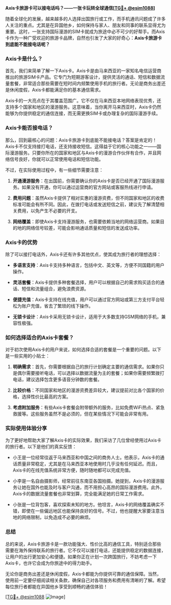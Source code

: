 **Axis卡旅游卡可以接电话吗？——一张卡玩转全球通信[[TG💪+ @esim1088](https://t.me/s/esim1088)]**

随着全球化的发展，越来越多的人选择出国旅行或工作，而手机通讯问题成了许多人关注的重点。尤其是在异国他乡，如何保持与家人、朋友和同事的联系显得尤为重要。这时，一张支持国际漫游的SIM卡就成为旅途中必不可少的好帮手。而Axis卡作为一种广受欢迎的旅游卡品牌，自然也引发了大家的好奇心：**Axis卡旅游卡到底能不能接电话呢？**

### Axis卡是什么？

首先，我们来简单了解一下Axis卡。Axis卡是由马来西亚的一家知名电信运营商推出的旅游SIM卡产品。它专门为短期游客设计，提供灵活的通话、短信和数据流量套餐，非常适合那些需要在短时间内频繁使用手机的旅行者。无论是商务出差还是休闲度假，Axis卡都能满足你的基本通信需求。

Axis卡的一大亮点在于其覆盖范围广。它不仅在马来西亚本地网络表现优秀，还支持多个国家和地区的漫游服务。这意味着，当你离开马来西亚时，Axis卡仍然能够为你提供稳定的通信连接，而无需更换SIM卡或办理复杂的国际漫游手续。

### Axis卡能否接电话？

那么，回到最核心的问题：Axis卡旅游卡到底能不能接电话？答案是肯定的！Axis卡不仅支持接打电话，还支持接收短信。这得益于它的核心功能之一——国际漫游服务。只要你所在的国家和地区与Axis卡的漫游合作伙伴有合作，并且网络信号良好，你就可以正常使用电话和短信功能。

不过，在实际使用过程中，有一些细节需要注意：

1. **开通漫游服务**：在出国前，你需要确认你的Axis卡是否已经开通了国际漫游服务。如果没有开通，你可以通过运营商的官方网站或客服热线进行申请。
   
2. **费用问题**：虽然Axis卡提供了相对实惠的漫游资费，但不同国家和地区的收费标准可能会有所不同。因此，在拨打电话或发送短信之前，建议先了解清楚相关费用，以免产生不必要的开支。

3. **网络覆盖**：即使Axis卡支持漫游服务，也需要依赖当地的网络运营商。如果目的地的网络信号较差，可能会影响通话质量和短信的发送成功率。

### Axis卡的优势

除了可以接打电话外，Axis卡还有许多其他优点，使其成为旅行者的理想选择：

- **多语言支持**：Axis卡支持多种语言，包括中文、英文等，方便不同国籍的用户操作。
  
- **灵活套餐**：Axis卡提供多种套餐选择，用户可以根据自己的需求购买适合的通话、短信和流量组合，避免浪费资源。
  
- **便捷充值**：Axis卡支持在线充值，用户可以通过官方网站或第三方支付平台轻松为账户充值，省去了繁琐的线下操作。

- **无锁卡设计**：Axis卡采用无锁卡设计，适用于大多数支持GSM网络的手机，兼容性极强。

### 如何选择适合的Axis卡套餐？

对于初次使用Axis卡的用户来说，如何选择合适的套餐是一个重要的问题。以下是一些实用的小贴士：

1. **明确需求**：首先，你需要根据自己的旅行计划确定主要的通信需求。如果你只是偶尔需要接听电话，可以选择以数据流量为主的套餐；如果你需要频繁拨打电话，建议选择包含更多语音分钟数的套餐。

2. **比较价格**：不同国家和地区的漫游资费差异较大，建议提前对比各个国家的价格，选择性价比最高的方案。

3. **考虑附加服务**：有些Axis卡套餐会附带额外的服务，比如免费WiFi热点、紧急救援等。这些服务虽然不是必须的，但在某些情况下可能会非常有用。

### 实际使用体验分享

为了更好地帮助大家了解Axis卡的实际效果，我们采访了几位曾经使用过Axis卡的旅行者。以下是他们的真实反馈：

- 小王是一位经常往返于马来西亚和中国之间的商务人士。他表示，Axis卡的通话质量非常稳定，尤其是在马来西亚本地使用时几乎没有任何延迟。而且，Axis卡的在线充值系统非常方便，随时随地都可以完成充值。

- 小李是一名自由摄影师，经常前往东南亚各国拍摄。她提到，Axis卡的漫游服务让她在国外也能及时与客户沟通，而不用担心高昂的国际漫游费用。此外，Axis卡的数据流量套餐也非常划算，完全能满足她的日常工作需求。

- 小张是一位背包客，喜欢探索未知的地方。他坦言，Axis卡的网络覆盖确实不错，即使在一些偏远地区也能保持良好的信号。不过，他也提醒大家要注意当地的网络限制，以免造成不必要的麻烦。

### 总结

总的来说，Axis卡旅游卡是一款功能强大、性价比高的通信工具，特别适合那些需要在海外保持联系的旅行者。它不仅可以接打电话，还能提供稳定的数据连接，让用户的出行更加安心和便捷。如果你正在计划一次跨国旅行，不妨考虑一下Axis卡，也许它会成为你旅途中的得力助手。

无论你是商务出差还是休闲度假，Axis卡都能为你提供可靠的通信保障。当然，使用前一定要仔细阅读相关条款，确保自己对各项服务和费用有清晰的了解。希望每位旅行者都能在异国他乡享受到顺畅的通信体验！

[[TG💪+ @esim1088](https://t.me/s/esim1088) ![Image](https://i.postimg.cc/4NQfJmqS/Snipaste-2025-05-13-00-14-12.png)]